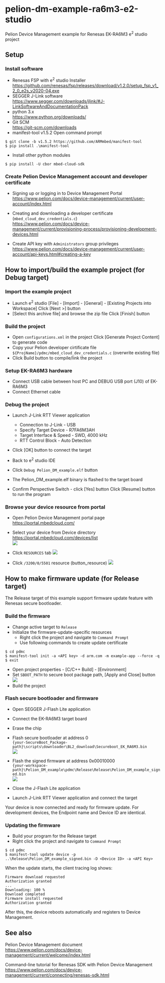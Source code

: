 # pelion-dm-example-ra6m3-e2-studio
Pelion Device Management example for Renesas EK-RA6M3 e<sup>2</sup> studio project

## Setup
### Install software
* Renesas FSP with e<sup>2</sup> studio Installer  
https://github.com/renesas/fsp/releases/download/v1.2.0/setup_fsp_v1_2_0_e2s_v2020-04.exe
* SEGGER J-Link software  
https://www.segger.com/downloads/jlink/#J-LinkSoftwareAndDocumentationPack
* python 3.x  
https://www.python.org/downloads/
* Git SCM  
https://git-scm.com/downloads
* manifest-tool v1.5.2
  Open command prompt
```
$ git clone -b v1.5.2 https://github.com/ARMmbed/manifest-tool
$ pip install .\manifest-tool
```
* Install other python modules
```
$ pip install -U cbor mbed-cloud-sdk
```

### Create Pelion Device Management account and developer certificate

* Signing up or logging in to Device Management Portal  
https://www.pelion.com/docs/device-management/current/user-account/index.html

* Creating and downloading a developer certificate (`mbed_cloud_dev_credentials.c`)  
https://www.pelion.com/docs/device-management/current/provisioning-process/provisioning-development-devices.html
* Create API key with `Administrators` group privileges  
https://www.pelion.com/docs/device-management/current/user-account/api-keys.html#creating-a-key


## How to import/build the example project (for Debug target)

### Import the example project
* Launch e<sup>2</sup> studio
[File] - [Import] - [General] - [Existing Projects into Workspace]
Click [Next >] button 
* [Select this archive file] and browse the zip file
Click [Finish] button

### Build the project
* Open `configurations.xml` in the project
Click [Generate Project Content] to generate code
* Copy your Pelion developer cirtificate file `${ProjName}/pdmc/mbed_cloud_dev_credentials.c` (overwrite existing file)
* Click Build button to compile/link the project

### Setup EK-RA6M3 hardware
* Connect USB cable between host PC and DEBUG USB port (J10) of EK-RA6M3
* Connect Ethernet cable

### Debug the project
* Launch J-Link RTT Viewer application
  * Connection to J-Link - USB
  * Specify Target Device - R7FA6M3AH
  * Target Interface & Speed - SWD, 4000 kHz
  * RTT Control Block - Auto Detection
* Click [OK] button to connect the target

* Back to e<sup>2</sup> studio IDE
* Click `Debug Pelion_DM_example.elf` button
* The Pelion_DM_example.elf binary is flashed to the target board 
* Confirm Perspective Switch - click [Yes] button 
Click [Resume] button to run the program 

### Browse your device resource from portal

* Open Pelion Device Management portal page  
https://portal.mbedcloud.com/
* Select your device from Device directory  
https://portal.mbedcloud.com/devices/list  
![](./pict/devices.png)  
  
* Click `RESOURCES` tab
![](./pict/resources.png)  
  
* Click `/3200/0/5501` resource (button_resource)
![](./pict/graph.png)  

## How to make firmware update (for Release target)

The Release target of this example support firmware update feature with Renesas secure bootloader.

### Build the firmware

* Change active target to `Release`
* Initialize the firmware-update-specific resources
  * Right click the project and navigate to `Command Prompt`
  * Use following commands to create update certificate
```
$ cd pdmc
$ manifest-tool init -a <API key> -d arm.com -m example-app --force -q
$ exit
```
* Open project properties - [C/C++ Build] - [Environment]
* Set `SBOOT_PATH` to secure boot package path, [Apply and Close] button  
![](./pict/sboot.png)  
* Build the project

### Flash secure bootloader and firmware

* Open SEGGER J-Flash Lite application
* Connect the EK-RA6M3 target board
* Erase the chip
* Flash secure bootloader at address 0  
`{your-SecureBoot_Package-path}\scripts\downloader\BL2_download\Secureboot_EK_RA6M3.bin`  
![](./pict/bootloader.png)  

* Flash the signed firmware at address 0x00010000  
`{your-workspace-path}\Pelion_DM_example\pdmc\Release\Release\Pelion_DM_example_signed.bin`  
![](./pict/firmware.png)  
* Close the J-Flash Lite application
* Launch J-Link RTT Viewer application and connect the target

Your device is now connected and ready for firmware update. For development devices, the Endpoint name and Device ID are identical.

### Updating the firmware

* Build your program for the Release target
* Right click the project and navigate to `Command Prompt`
```
$ cd pdmc
$ manifest-tool update device -p ..\Release\Pelion_DM_example_signed.bin -D <Device ID> -a <API Key>
```

When the update starts, the client tracing log shows:
```
Firmware download requested
Authorization granted
...
Downloading: 100 %
Download completed
Firmware install requested
Authorization granted
```

After this, the device reboots automatically and registers to Device Management.


## See also

Pelion Device Management document  
https://www.pelion.com/docs/device-management/current/welcome/index.html

Command-line tutorial for Renesas SDK with Pelion Device Management  
https://www.pelion.com/docs/device-management/current/connecting/renesas-sdk.html
